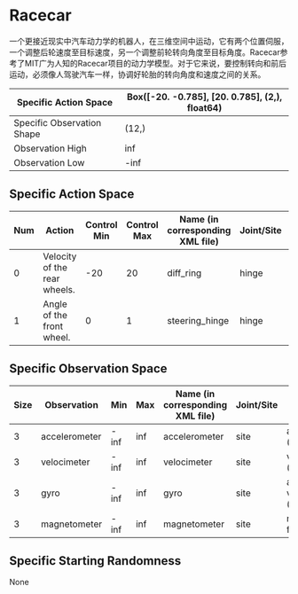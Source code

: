 # Racecar

一个更接近现实中汽车动力学的机器人，在三维空间中运动，它有两个位置伺服，一个调整后轮速度至目标速度，另一个调整前轮转向角度至目标角度。Racecar参考了MIT广为人知的Racecar项目的动力学模型。对于它来说，要控制转向和前后运动，必须像人驾驶汽车一样，协调好轮胎的转向角度和速度之间的关系。

| Specific Action Space      | Box([-20.          -0.785], [20.          0.785], (2,), float64) |
| -------------------------- | ------------------------------------------------------------ |
| Specific Observation Shape | (12,)                                                        |
| Observation High           | inf                                                          |
| Observation Low            | -inf                                                         |

## Specific Action Space

| Num  | Action                       | Control Min | Control Max | Name (in corresponding XML file) | Joint/Site | Unit           |
| ---- | ---------------------------- | ----------- | ----------- | -------------------------------- | ---------- | -------------- |
| 0    | Velocity of the rear wheels. | -20         | 20          | diff_ring                        | hinge      | velocity (m/s) |
| 1    | Angle of the front wheel.    | 0           | 1           | steering_hinge                   | hinge      | angle (rad)    |

## Specific Observation Space

| Size | Observation   | Min  | Max  | Name (in corresponding XML file) | Joint/Site | Unit                      |
| ---- | ------------- | ---- | ---- | -------------------------------- | ---------- | ------------------------- |
| 3    | accelerometer | -inf | inf  | accelerometer                    | site       | acceleration (m/s^2)      |
| 3    | velocimeter   | -inf | inf  | velocimeter                      | site       | velocity (m/s)            |
| 3    | gyro          | -inf | inf  | gyro                             | site       | anglular velocity (rad/s) |
| 3    | magnetometer  | -inf | inf  | magnetometer                     | site       | magnetic flux (Wb)        |

## Specific Starting Randomness

None